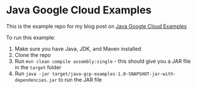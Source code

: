 # Java Google Cloud Examples

This is the example repo for my blog post on [Java Google Cloud Examples](java/google-cloud)

To run this example:

1. Make sure you have Java, JDK, and Maven installed
2. Clone the repo
3. Run `mvn clean compile assembly:single` - this should give you a JAR file in the `target` folder
4. Run `java -jar target/java-gcp-examples-1.0-SNAPSHOT-jar-with-dependencies.jar` to run the JAR file
